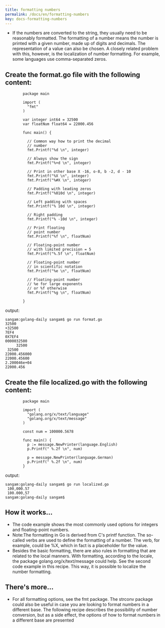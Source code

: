```yaml
---
title: formatting numbers
permalink: /docs/en/formatting-numbers
key: docs-formatting-numbers
---
```


- If the numbers are converted to the string, they usually need to be reasonably formatted. The formatting of a number means the number is printed with a given number, made up of digits and decimals. The representation of a value can also be chosen. A closely related problem with this, however, is the localization of number formatting. For example, some languages use comma-separated zeros.

## Create the format.go file with the following content:
```
        package main

        import (
          "fmt"
        )

        var integer int64 = 32500
        var floatNum float64 = 22000.456

        func main() {

          // Common way how to print the decimal
          // number
          fmt.Printf("%d \n", integer)

          // Always show the sign
          fmt.Printf("%+d \n", integer)

          // Print in other base X -16, o-8, b -2, d - 10
          fmt.Printf("%X \n", integer)
          fmt.Printf("%#X \n", integer)

          // Padding with leading zeros
          fmt.Printf("%010d \n", integer)

          // Left padding with spaces
          fmt.Printf("% 10d \n", integer)

          // Right padding
          fmt.Printf("% -10d \n", integer)

          // Print floating
          // point number
          fmt.Printf("%f \n", floatNum)

          // Floating-point number
          // with limited precision = 5
          fmt.Printf("%.5f \n", floatNum)

          // Floating-point number
          // in scientific notation
          fmt.Printf("%e \n", floatNum)

          // Floating-point number
          // %e for large exponents
          // or %f otherwise
          fmt.Printf("%g \n", floatNum)

        }

```
output:
```
sangam:golang-daily sangam$ go run format.go
32500 
+32500 
7EF4 
0X7EF4 
0000032500 
     32500 
 32500     
22000.456000 
22000.45600 
2.200046e+04 
22000.456 

```

## Create the file localized.go with the following content:

```
        package main

        import (
          "golang.org/x/text/language"
          "golang.org/x/text/message"
        )

        const num = 100000.5678

        func main() {
          p := message.NewPrinter(language.English)
          p.Printf(" %.2f \n", num)

          p = message.NewPrinter(language.German)
          p.Printf(" %.2f \n", num)
        }

```
output:

```
sangam:golang-daily sangam$ go run localized.go
 100,000.57 
 100.000,57 
sangam:golang-daily sangam$ 

```
## How it works...

- The code example shows the most commonly used options for integers and floating-point numbers.
- Note:The formatting in Go is derived from C's printf function. The so-called verbs are used to define the formatting of a number. The verb, for example, could be %X, which in fact is a placeholder for the value.
- Besides the basic formatting, there are also rules in formatting that are related to the local manners. With formatting, according to the locale, the package golang.org/x/text/message could help. See the second code example in this recipe. This way, it is possible to localize the number formatting.

## There's more...

- For all formatting options, see the fmt package. The strconv package could also be useful in case you are looking to format numbers in a different base. The following recipe describes the possibility of number conversion, but as a side effect, the options of how to format numbers in a different base are presented
